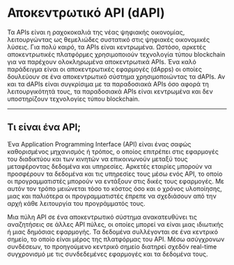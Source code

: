 # Αποκεντρωτικό API (dAPI)

Τα APIs είναι η ραχοκοκαλιά της νέας ψηφιακής οικονομίας, λειτουργώντας ως θεμελιώδες συστατικό στις ψηφιακές οικονομικές λύσεις. Για πολύ καιρό, τα APIs είναι κεντρωμένα. Ωστόσο, αρκετές αποκεντρωτικές πλατφόρμες χρησιμοποιούν τεχνολογία τύπου blockchain για να παρέχουν ολοκληρωμένα αποκεντρωτικά APIs. Ένα καλό παράδειγμα είναι οι αποκεντρωτικές εφαρμογές (dApps) οι οποίες δουλεύουν σε ένα αποκεντρωτικό σύστημα χρησιμοποιώντας τα dAPIs. Αν και τα dAPIs είναι συγκρίσιμα με τα παραδοσιακά APIs όσο αφορά τη λειτουργικότητά τους, τα παραδοσιακά APIs είναι κεντρωμένα και δεν υποστηρίζουν τεχνολογίες τύπου blockchain.

---

## Τι είναι ένα API;

Ένα Application Programming Interface (API) είναι ένας σαφώς καθορισμένος μηχανισμός ή τρόπος, ο οποίος επιτρέπει στις εφαρμογές του διαδικτύου και των κινητών να επικοινωνούν μεταξύ τους μεταφέροντας δεδομένα και υπηρεσίες. Αρκετές εταιρίες μπορούν να προσφέρουν τα δεδομένα και τις υπηρεσίες τους μέσω ενός API, το οποίο οι προγραμματιστές μπορούν να εντάξουν στις δικές τους εφαρμογές. Με αυτόν τον τρόπο μειώνεται τόσο το κόστος όσο και ο χρόνος υλοποίησης, μιας και παλιότερα οι προγραμματιστές έπρεπε να σχεδιάσουν από την αρχή κάθε λειτουργία του προγράμματός τους.

Μια πύλη API σε ένα αποκεντρωτικό σύστημα ανακατευθύνει τις αναζητήσεις σε άλλες API πύλες, οι οποίες μπορεί να είναι μιας ιδιωτικής ή μιας δημόσιας εφαρμογής. Τα δεδομένα συλλέγονται σε ένα κεντρικό σημείο, το οποίο είναι μέρος της πλατφόρμας του API. Μέσω ασύγχρονων συνδέσεων, το προηγούμενο κεντρικό σημείο διατηρεί σχεδόν real-time συγχρονισμό με τις συνδεδεμένες εφαρμογές και τα δεδομένα τους.
